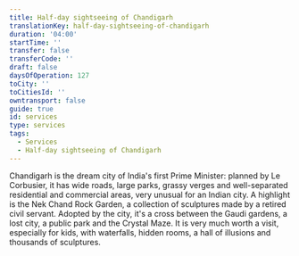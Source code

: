 ```yaml
---
title: Half-day sightseeing of Chandigarh
translationKey: half-day-sightseeing-of-chandigarh
duration: '04:00'
startTime: ''
transfer: false
transferCode: ''
draft: false
daysOfOperation: 127
toCity: ''
toCitiesId: ''
owntransport: false
guide: true
id: services
type: services
tags:
  - Services
  - Half-day sightseeing of Chandigarh
---
```

Chandigarh is the dream city of India's first Prime Minister: planned by Le Corbusier, it has wide roads, large parks, grassy verges and well-separated residential and commercial areas, very unusual for an Indian city. A highlight is the Nek Chand Rock Garden, a collection of sculptures made by a retired civil servant. Adopted by the city, it's a cross between the Gaudi gardens, a lost city, a public park and the Crystal Maze. It is very much worth a visit, especially for kids, with waterfalls, hidden rooms, a hall of illusions and thousands of sculptures.